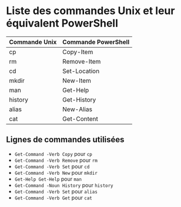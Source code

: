 # Liste des commandes Unix et leur équivalent PowerShell

| Commande Unix | Commande PowerShell  |
|---------------|----------------------|
| cp            | Copy-Item            |
| rm            | Remove-Item          |
| cd            | Set-Location         |
| mkdir         | New-Item             |
| man           | Get-Help             |
| history       | Get-History          |
| alias         | New-Alias            |
| cat           | Get-Content          |

## Lignes de commandes utilisées

- `Get-Command -Verb Copy` pour `cp`
- `Get-Command -Verb Remove` pour `rm`
- `Get-Command -Verb Set` pour `cd`
- `Get-Command -Verb New` pour `mkdir`
- `Get-Help Get-Help` pour `man`
- `Get-Command -Noun History` pour `history`
- `Get-Command -Verb Set` pour `alias`
- `Get-Command -Verb Get` pour `cat`




